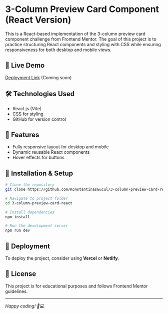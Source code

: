 # 3-Column Preview Card Component (React Version)

This is a React-based implementation of the 3-column preview card component challenge from Frontend Mentor. The goal of this project is to practice structuring React components and styling with CSS while ensuring responsiveness for both desktop and mobile views.

## 🚀 Live Demo
[Deployment Link](#) (Coming soon)

## 🛠️ Technologies Used
- React.js (Vite)
- CSS for styling
- GitHub for version control

## 🎯 Features
- Fully responsive layout for desktop and mobile
- Dynamic reusable React components
- Hover effects for buttons

## 📌 Installation & Setup
```sh
# Clone the repository
git clone https://github.com/KonstantinasGucul/3-column-preview-card-react.git

# Navigate to project folder
cd 3-column-preview-card-react

# Install dependencies
npm install

# Run the development server
npm run dev
```

## 🚀 Deployment
To deploy the project, consider using **Vercel** or **Netlify**.

## 📄 License
This project is for educational purposes and follows Frontend Mentor guidelines.

---
*Happy coding! 🎨💻*

